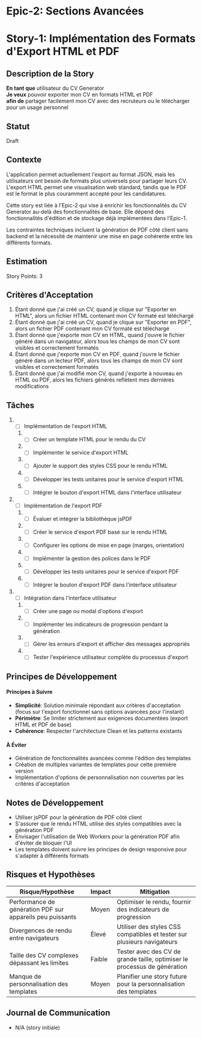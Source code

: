 # Epic-2: Sections Avancées

# Story-1: Implémentation des Formats d'Export HTML et PDF

## Description de la Story

**En tant que** utilisateur du CV Generator  
**Je veux** pouvoir exporter mon CV en formats HTML et PDF  
**afin de** partager facilement mon CV avec des recruteurs ou le télécharger pour un usage personnel

## Statut

Draft

## Contexte

L'application permet actuellement l'export au format JSON, mais les utilisateurs ont besoin de formats plus universels pour partager leurs CV. L'export HTML permet une visualisation web standard, tandis que le PDF est le format le plus couramment accepté pour les candidatures.

Cette story est liée à l'Epic-2 qui vise à enrichir les fonctionnalités du CV Generator au-delà des fonctionnalités de base. Elle dépend des fonctionnalités d'édition et de stockage déjà implémentées dans l'Epic-1.

Les contraintes techniques incluent la génération de PDF côté client sans backend et la nécessité de maintenir une mise en page cohérente entre les différents formats.

## Estimation

Story Points: 3

## Critères d'Acceptation

1. Étant donné que j'ai créé un CV, quand je clique sur "Exporter en HTML", alors un fichier HTML contenant mon CV formaté est téléchargé
2. Étant donné que j'ai créé un CV, quand je clique sur "Exporter en PDF", alors un fichier PDF contenant mon CV formaté est téléchargé
3. Étant donné que j'exporte mon CV en HTML, quand j'ouvre le fichier généré dans un navigateur, alors tous les champs de mon CV sont visibles et correctement formatés
4. Étant donné que j'exporte mon CV en PDF, quand j'ouvre le fichier généré dans un lecteur PDF, alors tous les champs de mon CV sont visibles et correctement formatés
5. Étant donné que j'ai modifié mon CV, quand j'exporte à nouveau en HTML ou PDF, alors les fichiers générés reflètent mes dernières modifications

## Tâches

1. - [ ] Implémentation de l'export HTML

   1. - [ ] Créer un template HTML pour le rendu du CV
   2. - [ ] Implémenter le service d'export HTML
   3. - [ ] Ajouter le support des styles CSS pour le rendu HTML
   4. - [ ] Développer les tests unitaires pour le service d'export HTML
   5. - [ ] Intégrer le bouton d'export HTML dans l'interface utilisateur

2. - [ ] Implémentation de l'export PDF

   1. - [ ] Évaluer et intégrer la bibliothèque jsPDF
   2. - [ ] Créer le service d'export PDF basé sur le rendu HTML
   3. - [ ] Configurer les options de mise en page (marges, orientation)
   4. - [ ] Implémenter la gestion des polices dans le PDF
   5. - [ ] Développer les tests unitaires pour le service d'export PDF
   6. - [ ] Intégrer le bouton d'export PDF dans l'interface utilisateur

3. - [ ] Intégration dans l'interface utilisateur
   1. - [ ] Créer une page ou modal d'options d'export
   2. - [ ] Implémenter les indicateurs de progression pendant la génération
   3. - [ ] Gérer les erreurs d'export et afficher des messages appropriés
   4. - [ ] Tester l'expérience utilisateur complète du processus d'export

## Principes de Développement

#### Principes à Suivre

- **Simplicité**: Solution minimale répondant aux critères d'acceptation (focus sur l'export fonctionnel sans options avancées pour l'instant)
- **Périmètre**: Se limiter strictement aux exigences documentées (export HTML et PDF de base)
- **Cohérence**: Respecter l'architecture Clean et les patterns existants

#### À Éviter

- Génération de fonctionnalités avancées comme l'édition des templates
- Création de multiples variantes de templates pour cette première version
- Implémentation d'options de personnalisation non couvertes par les critères d'acceptation

## Notes de Développement

- Utiliser jsPDF pour la génération de PDF côté client
- S'assurer que le rendu HTML utilise des styles compatibles avec la génération PDF
- Envisager l'utilisation de Web Workers pour la génération PDF afin d'éviter de bloquer l'UI
- Les templates doivent suivre les principes de design responsive pour s'adapter à différents formats

## Risques et Hypothèses

| Risque/Hypothèse                                          | Impact | Mitigation                                                                |
| --------------------------------------------------------- | ------ | ------------------------------------------------------------------------- |
| Performance de génération PDF sur appareils peu puissants | Moyen  | Optimiser le rendu, fournir des indicateurs de progression                |
| Divergences de rendu entre navigateurs                    | Élevé  | Utiliser des styles CSS compatibles et tester sur plusieurs navigateurs   |
| Taille des CV complexes dépassant les limites             | Faible | Tester avec des CV de grande taille, optimiser le processus de génération |
| Manque de personnalisation des templates                  | Moyen  | Planifier une story future pour la personnalisation des templates         |

## Journal de Communication

- N/A (story initiale)
